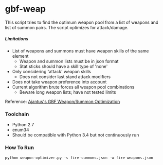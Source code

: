 # gbf-weap
This script tries to find the optimum weapon pool from a list of weapons and
list of summon pairs. The script optimizes for attack/damage.


##### Limitations
* List of weapons and summons must have weapon skills of the same element
  * Weapon and summon lists must be in json format
  * Stat sticks should have a skill type of 'none'
* Only considering 'attack' weapon skills
  * Does not consider last stand attack modifiers
* Does not take weapon preference into account
* Current algorithm brute forces all weapon pool combinations
  * Beware long weapon lists; have not tested limits

Reference:
[Ajantus's GBF Weapon/Summon Optimization](http://gbf-english.proboards.com/thread/595/#6)


### Toolchain
* Python 2.7
* enum34
* Should be compatible with Python 3.4 but not continuously run

### How To Run
`python weapon-optimizer.py -s fire-summons.json -w fire-weapons.json`
